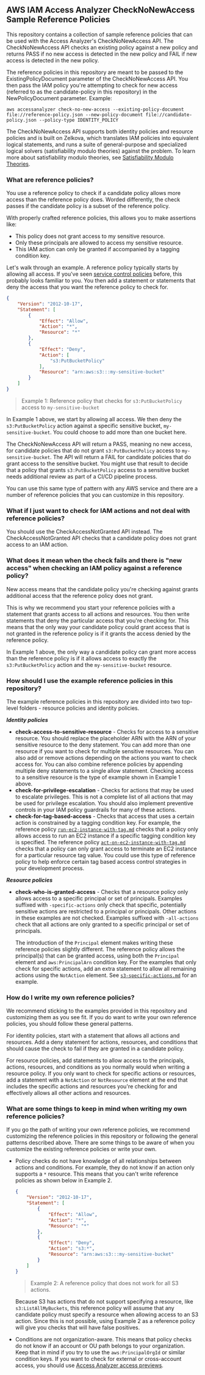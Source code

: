 ## AWS IAM Access Analyzer CheckNoNewAccess Sample Reference Policies

This repository contains a collection of sample reference policies that can be used with the Access Analyzer's CheckNoNewAccess API.  The CheckNoNewAccess API checks an existing policy against a new policy and returns PASS if no new access is detected in the new policy and FAIL if new access is detected in the new policy.

The reference policies in this repository are meant to be passed to the ExistingPolicyDocument parameter of the CheckNoNewAccess API.  You then pass the IAM policy you're attempting to check for new access (referred to as the candidate-policy in this repository) in the NewPolicyDocument parameter.  Example:

```
aws accessanalyzer check-no-new-access --existing-policy-document file://reference-policy.json --new-policy-document file://candidate-policy.json --policy-type IDENTITY_POLICY 
```

The CheckNoNewAccess API supports both identity policies and resource policies and is built on Zelkova, which translates IAM policies into equivalent logical statements, and runs a suite of general-purpose and specialized logical solvers (satisfiability modulo theories) against the problem. To learn more about satisfiability modulo theories, see [Satisfiability Modulo Theories](https://people.eecs.berkeley.edu/~sseshia/pubdir/SMT-BookChapter.pdf).

### What are reference policies?

You use a reference policy to check if a candidate policy allows more access than the reference policy does. Worded differently, the check passes if the candidate policy is a subset of the reference policy.  

With properly crafted reference policies, this allows you to make assertions like:

- This policy does not grant access to my sensitive resource.
- Only these principals are allowed to access my sensitive resource.
- This IAM action can only be granted if accompanied by a tagging condition key.

Let's walk through an example. A reference policy typically starts by allowing all access. If you've seen [service control policies](https://docs.aws.amazon.com/organizations/latest/userguide/orgs_manage_policies_scps.html) before, this probably looks familiar to you. You then add a statement or statements that deny the access that you want the reference policy to check for.

```json
{
    "Version": "2012-10-17",
    "Statement": [
        {
            "Effect": "Allow",
            "Action": "*",
            "Resource": "*"
        },
        {
            "Effect": "Deny",
            "Action": [
                "s3:PutBucketPolicy"
            ],
            "Resource": "arn:aws:s3:::my-sensitive-bucket"
        }
    ]
}
```
> Example 1: Reference policy that checks for ```s3:PutBucketPolicy``` access to ```my-sensitive-bucket```

In Example 1 above, we start by allowing all access. We then deny the ```s3:PutBucketPolicy``` action against a specific sensitive bucket, ```my-sensitive-bucket```.  You could choose to add more than one bucket here.

The CheckNoNewAccess API will return a PASS, meaning no new access, for candidate policies that do not grant ```s3:PutBucketPolicy``` access to ```my-sensitive-bucket```.  The API will return a FAIL for candidate policies that do grant access to the sensitive bucket. You might use that result to decide that a policy that grants ```s3:PutBucketPolicy``` access to a sensitive bucket needs additional review as part of a CI/CD pipeline process.

You can use this same type of pattern with any AWS service and there are a number of reference policies that you can customize in this repository.

### What if I just want to check for IAM actions and not deal with reference policies?

You should use the CheckAccessNotGranted API instead. The CheckAccessNotGranted API checks that a candidate policy does not grant access to an IAM action.

### What does it mean when the check fails and there is "new access" when checking an IAM policy against a reference policy?

New access means that the candidate policy you're checking against grants additional access that the reference policy does not grant.

This is why we recommend you start your reference policies with a statement that grants access to all actions and resources.  You then write statements that deny the particular access that you're checking for. This means that the only way your candidate policy could grant access that is not granted in the reference policy is if it grants the access denied by the reference policy.

In Example 1 above, the only way a candidate policy can grant more access than the reference policy is if it allows access to exactly the ```s3:PutBucketPolicy``` action and the ```my-sensitive-bucket``` resource.


### How should I use the example reference policies in this repository?

The example reference policies in this repository are divided into two top-level folders - resource policies and identity policies.

***Identity policies***

- **check-access-to-sensitive-resource** - Checks for access to a sensitive resource. You should replace the placeholder ARN with the ARN of your sensitive resource to the deny statement. You can add more than one resource if you want to check for multiple sensitive resources. You can also add or remove actions depending on the actions you want to check access for.  You can also combine reference policies by appending multiple deny statements to a single allow statement.  Checking access to a sensitive resource is the type of example shown in Example 1 above.
- **check-for-privilege-escalation** - Checks for actions that may be used to escalate privileges. This is not a complete list of all actions that may be used for privilege escalation. You should also implement preventive controls in your IAM policy guardrails for many of these actions.
- **check-for-tag-based-access** - Checks that access that uses a certain action is constrained by a tagging condition key.  For example, the reference policy [```run-ec2-instance-with-tag.md```](identity-policies/check-for-tag-based-access/run-ec2-instance-with-tag.md) checks that a policy only allows access to run an EC2 instance if a specific tagging condition key is specified.  The reference policy [```act-on-ec2-instance-with-tag.md```](identity-policies/check-for-tag-based-access/act-on-ec2-instance-with-tag.md) checks that a policy can only grant access to terminate an EC2 instance for a particular resource tag value. You could use this type of reference policy to help enforce certain tag based access control strategies in your development process.


***Resource policies***

- **check-who-is-granted-access** - Checks that a resource policy only allows access to a specific principal or set of principals. Examples suffixed with ```-specific-actions``` only check that specific, potentially sensitive actions are restricted to a principal or principals. Other actions in these examples are not checked. Examples suffixed with ```-all-actions``` check that all actions are only granted to a specific principal or set of principals.

    The introduction of the ```Principal``` element makes writing these reference policies slightly different.  The reference policy allows the principal(s) that can be granted access, using both the ```Principal``` element and ```aws:PrincipalArn``` condition key. For the examples that only check for specific actions, add an extra statement to allow all remaining actions using the ```NotAction``` element. See [```s3-specific-actions.md```](resource-policies/check-who-is-granted-access/s3-specific-actions.md) for an example.



### How do I write my own reference policies?

We recommend sticking to the examples provided in this repository and customizing them as you see fit. If you do want to write your own reference policies, you should follow these general patterns.

For identity policies, start with a statement that allows all actions and resources. Add a deny statement for actions, resources, and conditions that should cause the check to fail if they are granted in a candidate policy.

For resource policies, add statements to allow access to the principals, actions, resources, and conditions as you normally would when writing a resource policy.  If you only want to check for specific actions or resources, add a statement with a ```NotAction``` or ```NotResource``` element at the end that includes the specific actions and resources you're checking for and effectively allows all other actions and resources.


### What are some things to keep in mind when writing my own reference policies?

If you go the path of writing your own reference policies, we recommend customizing the reference policies in this repository or following the general patterns described above. There are some things to be aware of when you customize the existing reference policies or write your own.

- Policy checks do not have knowledge of all relationships between actions and conditions. For example, they do not know if an action only supports a ```*``` resource. This means that you can't write reference policies as shown below in Example 2.

    ```json
    {
        "Version": "2012-10-17",
        "Statement": [
            {
                "Effect": "Allow",
                "Action": "*",
                "Resource": "*"
            },
            {
                "Effect": "Deny",
                "Action": "s3:*",
                "Resource": "arn:aws:s3:::my-sensitive-bucket"
            }
        ]
    }
    ```
    > Example 2:  A reference policy that does not work for all S3 actions.

    Because S3 has actions that do not support specifying a resource, like ```s3:ListAllMyBuckets```, this reference policy will assume that any candidate policy must specify a resource when allowing access to an S3 action. Since this is not possible, using Example 2 as a reference policy will give you checks that will have false positives.

- Conditions are not organization-aware. This means that policy checks do not know if an account or OU path belongs to your organization. Keep that in mind if you try to use the ```aws:PrincipalOrgId``` or similar condition keys. If you want to check for external or cross-account access, you should use [Access Analyzer access previews](https://docs.aws.amazon.com/IAM/latest/UserGuide/access-analyzer-preview-access-apis.html).
